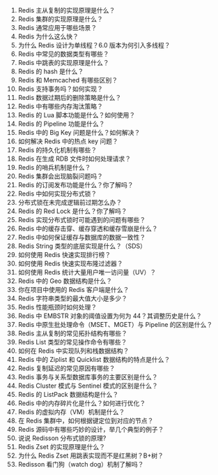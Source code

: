 
1. Redis 主从复制的实现原理是什么？
2. Redis 集群的实现原理是什么？
3. Redis 通常应用于哪些场景？
4. Redis 为什么这么快？
5. 为什么 Redis 设计为单线程？6.0 版本为何引入多线程？
6. Redis 中常见的数据类型有哪些？
7. Redis 中跳表的实现原理是什么？
8. Redis 的 hash 是什么？
9. Redis 和 Memcached 有哪些区别？
10. Redis 支持事务吗？如何实现？
11. Redis 数据过期后的删除策略是什么？
12. Redis 中有哪些内存淘汰策略？
13. Redis 的 Lua 脚本功能是什么？如何使用？
14. Redis 的 Pipeline 功能是什么？
15. Redis 中的 Big Key 问题是什么？如何解决？
16. 如何解决 Redis 中的热点 key 问题？
17. Redis 的持久化机制有哪些？
18. Redis 在生成 RDB 文件时如何处理请求？
19. Redis 的哨兵机制是什么？
20. Redis 集群会出现脑裂问题吗？
21. Redis 的订阅发布功能是什么？你了解吗？
22. Redis 中如何实现分布式锁？
23. 分布式锁在未完成逻辑前过期怎么办？
24. Redis 的 Red Lock 是什么？你了解吗？
25. Redis 实现分布式锁时可能遇到的问题有哪些？
26. Redis 中的缓存击穿、缓存穿透和缓存雪崩是什么？
27. Redis 中如何保证缓存与数据库的数据一致性？
28. Redis String 类型的底层实现是什么？（SDS）
29. 如何使用 Redis 快速实现排行榜？
30. 如何使用 Redis 快速实现布隆过滤器？
31. 如何使用 Redis 统计大量用户唯一访问量（UV）？
32. Redis 中的 Geo 数据结构是什么？
33. 你在项目中使用的 Redis 客户端是什么？
34. Redis 字符串类型的最大值大小是多少？
35. Redis 性能瓶颈时如何处理？
36. Redis 中 EMBSTR 对象的阈值设置为何为 44？其调整历史是什么？
37. Redis 中原生批处理命令（MSET、MGET）与 Pipeline 的区别是什么？
38. Redis 主从复制的常见拓扑结构有哪些？
39. Redis List 类型的常见操作命令有哪些？
40. 如何在 Redis 中实现队列和栈数据结构？
41. Redis 中的 Ziplist 和 Quicklist 数据结构的特点是什么？
42. Redis 复制延迟的常见原因有哪些？
43. Redis 事务与关系型数据库事务的主要区别是什么？
44. Redis Cluster 模式与 Sentinel 模式的区别是什么？
45. Redis 的 ListPack 数据结构是什么？
46. Redis 中的内存碎片化是什么？如何进行优化？
47. Redis 的虚拟内存（VM）机制是什么？
48. 在 Redis 集群中，如何根据键定位到对应的节点？
49. Redis 源码中有哪些巧妙的设计，举几个典型的例子？
50. 说说 Redisson 分布式锁的原理?
51. Redis Zset 的实现原理是什么？
52. 为什么 Redis Zset 用跳表实现而不是红黑树？B+树？
53. Redisson 看门狗（watch dog）机制了解吗？